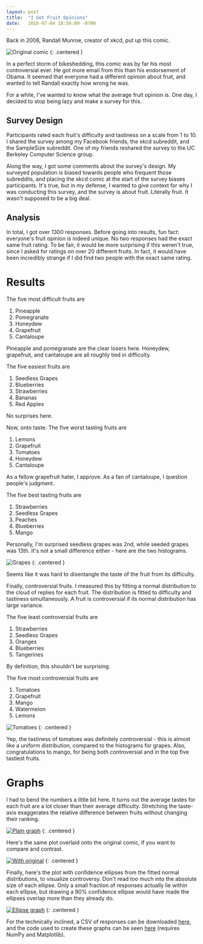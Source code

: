 ```yaml
---
layout: post
title:  "I Got Fruit Opinions"
date:   2016-07-04 18:56:00 -0700
---
```


Back in 2008, Randall Munroe, creator of xkcd, put up this comic.

![Original comic](/public/fruit-opinion/xkcdfruit.png)
{: .centered }

In a perfect storm of bikeshedding, this comic was by far his most
controversial ever. He got more email from this than his
endorsement of Obama. It seemed that
everyone had a different opinion about fruit, and wanted to tell
Randall exactly how wrong he was.

For a while, I've wanted to know what the average fruit opinion is.
One day, I decided to stop being lazy and make a survey for this.


Survey Design
----------------------------------------------------------------------

Participants rated each fruit's difficulty and tastiness on a scale
from 1 to 10. I shared the survey among my Facebook friends, the xkcd
subreddit, and the SampleSize subreddit. One of my friends reshared
the survey to the UC Berkeley Computer Science group.

Along the way, I got some comments about the survey's design. My surveyed
population is biased towards people who frequent those subreddits, and
placing the xkcd comic at the start of the survey biases participants.
It's true, but in my defense, I wanted to give context
for why I was conducting this survey, and the survey is about
fruit. Literally fruit. It wasn't supposed to be a big deal.


Analysis
----------------------------------------------------

In total, I got over 1300 responses.
Before going into results, fun fact: everyone's fruit opinion
is indeed unique. No two responses had the exact same fruit rating. To be fair,
it would be more surprising if this weren't true, since I asked for
ratings on over 20 different fruits.
In fact, it would have been incredibly strange if I did find two people with
the exact same rating.


Results
================================================

The five most difficult fruits are

1. Pineapple
2. Pomegranate
3. Honeydew
4. Grapefruit
5. Cantaloupe

Pineapple and pomegranate are the clear losers here. Honeydew, grapefruit, and
cantaloupe are all roughly tied in difficulty.

The five easiest fruits are

1. Seedless Grapes
2. Blueberries
3. Strawberries
4. Bananas
5. Red Apples

No surprises here.

Now, onto taste. The five worst tasting fruits are

1. Lemons
2. Grapefruit
3. Tomatoes
4. Honeydew
5. Cantaloupe

As a fellow grapefruit hater, I approve. As a fan of cantaloupe, I question
people's judgment.

The five best tasting fruits are

1. Strawberries
2. Seedless Grapes
3. Peaches
4. Blueberries
5. Mango

Personally, I'm surprised seedless grapes was 2nd, while seeded grapes
was 13th. It's not a small difference either - here are the two histograms.

![Grapes](/public/fruit-opinion/grapes.png)
{: .centered }

Seems like it was hard to disentangle the taste of the fruit
from its difficulty.

Finally, controversial fruits. I measured this by fitting a normal distribution
to the cloud of replies for each fruit. The distribution is fitted to
difficulty and tastiness simultaneously.
A fruit is controversial if its normal distribution has large variance.

The five least controversial fruits are

1. Strawberries
2. Seedless Grapes
3. Oranges
4. Blueberries
5. Tangerines

By definition, this shouldn't be surprising.

The five most controversial fruits are

1. Tomatoes
2. Grapefruit
3. Mango
4. Watermelon
5. Lemons

![Tomatoes](/public/fruit-opinion/tomatoes.png)
{: .centered }

Yep, the tastiness of tomatoes was definitely controversial - this is
almost like a uniform distribution, compared to the histograms for
grapes.
Also, congratulations to mango, for being both controversial and in the top
five tastiest fruits.


Graphs
=============================================================

I had to bend the numbers a little bit here. It turns out the average
tastes for each fruit are a lot closer than their average difficulty.
Stretching the taste-axis exaggerates the relative difference
between fruits without changing their ranking.

[![Plain graph](/public/fruit-opinion/plain.png)](/public/fruit-opinion/plain.png)
{: .centered }

Here's the same plot overlaid onto the original comic, if you want to
compare and contrast.

[![With original](/public/fruit-opinion/graph_over_fruit.png)](/public/fruit-opinion/graph_over_fruit.png)
{: .centered }

Finally, here's the plot with confidence ellipses from the fitted
normal distributions, to visualize controversy.
Don't read too much into the absolute size
of each ellipse. Only a small fraction of responses actually lie within
each ellipse, but drawing a 90% confidence ellipse would have made
the ellipses overlap more than they already do.

[![Ellipse graph](/public/fruit-opinion/ellipse.png)](/public/fruit-opinion/ellipse.png)
{: .centered }

For the technically inclined, a CSV of responses can be downloaded [here](/public/fruit-opinion/clean_fruit.csv),
and the code used to create these graphs can be seen [here](https://github.com/alexirpan/alexirpan.github.io/blob/fruit-opinion/_scripts/fruit_grapher.py)
(requires NumPy and Matplotlib).
